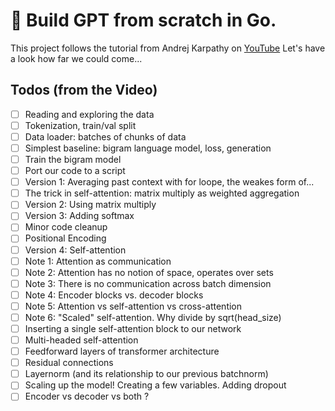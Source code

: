 # 🤖 Build GPT from scratch in Go.

This project follows the tutorial from Andrej Karpathy on [YouTube](https://www.youtube.com/watch?v=kCc8FmEb1nY)
Let's have a look how far we could come...

## Todos (from the Video)

- [ ] Reading and exploring the data
- [ ] Tokenization, train/val split
- [ ] Data loader: batches of chunks of data
- [ ] Simplest baseline: bigram language model, loss, generation
- [ ] Train the bigram model
- [ ] Port our code to a script
- [ ] Version 1: Averaging past context with for loope, the weakes form of...
- [ ] The trick in self-attention: matrix multiply as weighted aggregation
- [ ] Version 2: Using matrix multiply
- [ ] Version 3: Adding softmax
- [ ] Minor code cleanup
- [ ] Positional Encoding
- [ ] Version 4: Self-attention
- [ ] Note 1: Attention as communication
- [ ] Note 2: Attention has no notion of space, operates over sets
- [ ] Note 3: There is no communication across batch dimension
- [ ] Note 4: Encoder blocks vs. decoder blocks
- [ ] Note 5: Attention vs self-attention vs cross-attention
- [ ] Note 6: "Scaled" self-attention. Why divide by sqrt(head_size)
- [ ] Inserting a single self-attention block to our network
- [ ] Multi-headed self-attention
- [ ] Feedforward layers of transformer architecture
- [ ] Residual connections
- [ ] Layernorm (and its relationship to our previous batchnorm)
- [ ] Scaling up the model! Creating a few variables. Adding dropout
- [ ] Encoder vs decoder vs both ?
